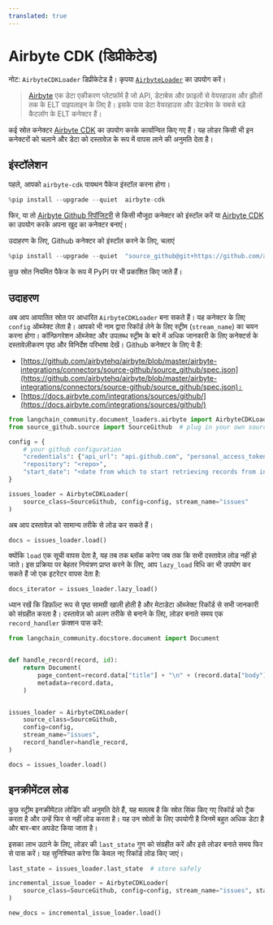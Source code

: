 ```yaml
---
translated: true
---
```


# Airbyte CDK (डिप्रीकेटेड)

नोट: `AirbyteCDKLoader` डिप्रीकेटेड है। कृपया [`AirbyteLoader`](/docs/integrations/document_loaders/airbyte) का उपयोग करें।

>[Airbyte](https://github.com/airbytehq/airbyte) एक डेटा एकीकरण प्लेटफॉर्म है जो API, डेटाबेस और फ़ाइलों से वेयरहाउस और झीलों तक के ELT पाइपलाइन के लिए है। इसके पास डेटा वेयरहाउस और डेटाबेस के सबसे बड़े कैटलॉग के ELT कनेक्टर हैं।

कई स्रोत कनेक्टर [Airbyte CDK](https://docs.airbyte.com/connector-development/cdk-python/) का उपयोग करके कार्यान्वित किए गए हैं। यह लोडर किसी भी इन कनेक्टरों को चलाने और डेटा को दस्तावेज़ के रूप में वापस लाने की अनुमति देता है।

## इंस्टॉलेशन

पहले, आपको `airbyte-cdk` पायथन पैकेज इंस्टॉल करना होगा।

```python
%pip install --upgrade --quiet  airbyte-cdk
```

फिर, या तो [Airbyte Github रिपॉजिटरी](https://github.com/airbytehq/airbyte/tree/master/airbyte-integrations/connectors) से किसी मौजूदा कनेक्टर को इंस्टॉल करें या [Airbyte CDK](https://docs.airbyte.io/connector-development/connector-development) का उपयोग करके अपना खुद का कनेक्टर बनाएं।

उदाहरण के लिए, Github कनेक्टर को इंस्टॉल करने के लिए, चलाएं

```python
%pip install --upgrade --quiet  "source_github@git+https://github.com/airbytehq/airbyte.git@master#subdirectory=airbyte-integrations/connectors/source-github"
```

कुछ स्रोत नियमित पैकेज के रूप में PyPI पर भी प्रकाशित किए जाते हैं।

## उदाहरण

अब आप आयातित स्रोत पर आधारित `AirbyteCDKLoader` बना सकते हैं। यह कनेक्टर के लिए `config` ऑब्जेक्ट लेता है। आपको भी नाम द्वारा रिकॉर्ड लेने के लिए स्ट्रीम (`stream_name`) का चयन करना होगा। कॉन्फ़िगरेशन ऑब्जेक्ट और उपलब्ध स्ट्रीम के बारे में अधिक जानकारी के लिए कनेक्टर्स के दस्तावेज़ीकरण पृष्ठ और विनिर्देश परिभाषा देखें। Github कनेक्टर के लिए ये हैं:

* [https://github.com/airbytehq/airbyte/blob/master/airbyte-integrations/connectors/source-github/source_github/spec.json](https://github.com/airbytehq/airbyte/blob/master/airbyte-integrations/connectors/source-github/source_github/spec.json)।
* [https://docs.airbyte.com/integrations/sources/github/](https://docs.airbyte.com/integrations/sources/github/)

```python
from langchain_community.document_loaders.airbyte import AirbyteCDKLoader
from source_github.source import SourceGithub  # plug in your own source here

config = {
    # your github configuration
    "credentials": {"api_url": "api.github.com", "personal_access_token": "<token>"},
    "repository": "<repo>",
    "start_date": "<date from which to start retrieving records from in ISO format, e.g. 2020-10-20T00:00:00Z>",
}

issues_loader = AirbyteCDKLoader(
    source_class=SourceGithub, config=config, stream_name="issues"
)
```

अब आप दस्तावेज़ को सामान्य तरीके से लोड कर सकते हैं।

```python
docs = issues_loader.load()
```

क्योंकि `load` एक सूची वापस देता है, यह तब तक ब्लॉक करेगा जब तक कि सभी दस्तावेज़ लोड नहीं हो जाते। इस प्रक्रिया पर बेहतर नियंत्रण प्राप्त करने के लिए, आप `lazy_load` विधि का भी उपयोग कर सकते हैं जो एक इटरेटर वापस देता है:

```python
docs_iterator = issues_loader.lazy_load()
```

ध्यान रखें कि डिफ़ॉल्ट रूप से पृष्ठ सामग्री खाली होती है और मेटाडेटा ऑब्जेक्ट रिकॉर्ड से सभी जानकारी को संग्रहीत करता है। दस्तावेज़ को अलग तरीके से बनाने के लिए, लोडर बनाते समय एक `record_handler` फ़ंक्शन पास करें:

```python
from langchain_community.docstore.document import Document


def handle_record(record, id):
    return Document(
        page_content=record.data["title"] + "\n" + (record.data["body"] or ""),
        metadata=record.data,
    )


issues_loader = AirbyteCDKLoader(
    source_class=SourceGithub,
    config=config,
    stream_name="issues",
    record_handler=handle_record,
)

docs = issues_loader.load()
```

## इनक्रीमेंटल लोड

कुछ स्ट्रीम इनक्रीमेंटल लोडिंग की अनुमति देते हैं, यह मतलब है कि स्रोत सिंक किए गए रिकॉर्ड को ट्रैक करता है और उन्हें फिर से नहीं लोड करता है। यह उन स्रोतों के लिए उपयोगी है जिनमें बहुत अधिक डेटा है और बार-बार अपडेट किया जाता है।

इसका लाभ उठाने के लिए, लोडर की `last_state` गुण को संग्रहीत करें और इसे लोडर बनाते समय फिर से पास करें। यह सुनिश्चित करेगा कि केवल नए रिकॉर्ड लोड किए जाएं।

```python
last_state = issues_loader.last_state  # store safely

incremental_issue_loader = AirbyteCDKLoader(
    source_class=SourceGithub, config=config, stream_name="issues", state=last_state
)

new_docs = incremental_issue_loader.load()
```
